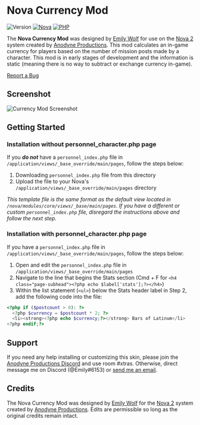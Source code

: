<h1 style="border-bottom:0">Nova Currency Mod</h1>
  
![Version](https://img.shields.io/badge/Version-v1.0.0-brightgreen.svg "Version") [![Nova](https://img.shields.io/badge/Nova-v2.6.1-orange.svg "Laravel Version")](http://www.anodyne-productions.com/nova) [![PHP](https://img.shields.io/badge/PHP-v5.3.0-blue.svg "PHP Version")](https://www.php.net/)
  
The **Nova Currency Mod** was designed by [Emily Wolf](mailto:emily@wolfsims.org) for use on the [Nova 2](http://www.anodyne-productions.com/nova) system created by [Anodyne Productions](http://www.anodyne-productions.com). This mod calculates an in-game currency for players based on the number of mission posts made by a character. This mod is in early stages of development and the information is static (meaning there is no way to subtract or exchange currency in-game).<br>

[Report a Bug](https://github.com/ewolf90/nova_currency/issues/new) 

## Screenshot
![Currency Mod Screenshot](http://wolfsims.org/images/currency_mod.png "Currency Mod Screenshot")

## Getting Started
### Installation without personnel_character.php page
If you ***do not*** have a `personnel_index.php` file in `/application/views/_base_override/main/pages`, follow the steps below:

1. Downloading `personnel_index.php` file from this directory
2. Upload the file to your Nova's `/application/views/_base_override/main/pages` directory 

*This template file is the same format as the default view located in `/nova/modules/core/views/_base/main/pages`. If you have a different or custom `personnel_index.php` file, disregard the instructions above and follow the next step.*

### Installation with personnel_character.php page
If you have a `personnel_index.php` file in `/application/views/_base_override/main/pages`, follow the steps below:

1. Open and edit the `personnel_index.php` file in `/application/views/_base_override/main/pages`
2. Navigate to the line that begins the Stats section (Cmd + F for `<h4 class="page-subhead"><?php echo $label['stats'];?></h4>`)
3. Within the list statement (`<ul>`) below the Stats header label in Step 2, add the following code into the file:
```php
<?php if ($postcount > 0): ?>
  <?php $currency = $postcount * 2; ?>
  <li><strong><?php echo $currency;?></strong> Bars of Latinum</li>
<?php endif;?>
```
## Support
If you need any help installing or customizing this skin, please join the [Anodyne Productions Discord](https://discord.gg/qwfZt38) and use room #xtras. Otherwise, direct message me on Discord (@Emily#6153) or [send me an email](mailto:emily@wolfsims.org).

## Credits
The Nova Currency Mod was designed by [Emily Wolf](mailto:emily@wolfsims.org) for the [Nova 2](http://www.anodyne-productions.com/nova) system created by [Anodyne Productions](http://www.anodyne-productions.com). Edits are permissible so long as the original credits remain intact.
